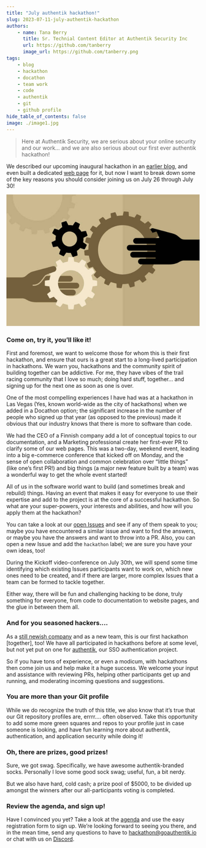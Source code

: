 ```yaml
---
title: "July authentik hackathon!"
slug: 2023-07-11-july-authentik-hackathon
authors:
    - name: Tana Berry
      title: Sr. Technial Content Editor at Authentik Security Inc
      url: https://github.com/tanberry
      image_url: https://github.com/tanberry.png
tags:
    - blog
    - hackathon
    - docathon
    - team work
    - code
    - authentik
    - git
    - github profile
hide_table_of_contents: false
image: ./image1.jpg
---
```


> Here at Authentik Security, we are serious about your online security and our work… and we are also serious about our first ever authentik hackathon!

We described our upcoming inaugural hackathon in an [earlier blog](https://goauthentik.io/blog/2023-05-25-join-us-for-an-authentik-hackathon), and even built a dedicated [web page](https://goauthentik.io/developer-docs/hackathon/) for it, but now I want to break down some of the key reasons you should consider joining us on July 26 through July 30!

![](./image1.jpg)

<!--truncate-->

### Come on, try it, you’ll like it!

First and foremost, we want to welcome those for whom this is their first hackathon, and ensure that ours is a great start to a long-lived participation in hackathons. We warn you, hackathons and the community spirit of building together can be addictive. For me, they have vibes of the trail racing community that I love so much; doing hard stuff, together… and signing up for the next one as soon as one is over.

One of the most compelling experiences I have had was at a hackathon in Las Vegas (Yes, known world-wide as the city of hackathons) when we added in a Docathon option; the significant increase in the number of people who signed up that year (as opposed to the previous) made it obvious that our industry knows that there is more to software than code.

We had the CEO of a Finnish company add a lot of conceptual topics to our documentation, and a Marketing professional create her first-ever PR to clarify some of our web pages. This was a two-day, weekend event, leading into a big e-commerce conference that kicked off on Monday, and the sense of open collaboration and common celebration over “little things” (like one’s first PR!) and big things (a major new feature built by a team) was a wonderful way to get the whole event started!

All of us in the software world want to build (and sometimes break and rebuild) things. Having an event that makes it easy for everyone to use their expertise and add to the project is at the core of a successful hackathon. So what are your super-powers, your interests and abilities, and how will you apply them at the hackathon?

You can take a look at our [open Issues](https://github.com/goauthentik/authentik/issues) and see if any of them speak to you; maybe you have encountered a similar issue and want to find the answers, or maybe you have the answers and want to throw into a PR. Also, you can open a new Issue and add the `hackathon` label; we are sure you have your own ideas, too!

During the Kickoff video-conference on July 30th, we will spend some time identifying which existing Issues participants want to work on, which new ones need to be created, and if there are larger, more complex Issues that a team can be formed to tackle together.

Either way, there will be fun and challenging hacking to be done, truly something for everyone, from code to documentation to website pages, and the glue in between them all.

### And for you seasoned hackers….

As a [still newish company](https://goauthentik.io/blog/2023-03-23-whats-new-with-authentik-march-2023) and as a new team, this is our first hackathon [together], too! We have all participated in hackathons before at some level, but not yet put on one for [authentik](https://github.com/goauthentik/authentik), our SSO authentication project.

So if you have tons of experience, or even a modicum, with hackathons then come join us and help make it a huge success. We welcome your input and assistance with reviewing PRs, helping other participants get up and running, and moderating incoming questions and suggestions.

### You are more than your Git profile

While we do recognize the truth of this title, we also know that it’s true that our Git repository profiles are, errrr…. often observed. Take this opportunity to add some more green squares and repos to your profile just in case someone is looking, and have fun learning more about authentik, authentication, and application security while doing it!

### Oh, there are prizes, good prizes!

Sure, we got swag. Specifically, we have awesome authentik-branded socks. Personally I love some good sock swag; useful, fun, a bit nerdy.

But we also have hard, cold cash; a prize pool of $5000, to be divided up amongst the winners after our all-participants voting is completed.

### Review the agenda, and sign up!

Have I convinced you yet? Take a look at the [agenda](https://goauthentik.io/developer-docs/hackathon/#agenda) and use the easy registration form to sign up. We’re looking forward to seeing you there, and in the mean time, send any questions to have to [hackathon@goauthentik.io](mailto:hackathon@goauthentik.io) or chat with us on [Discord](https://discord.com/channels/809154715984199690/1110948434552299673).
